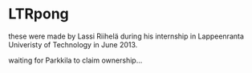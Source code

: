 LTRpong
=======
these were made by Lassi Riihelä during his internship in Lappeenranta Univeristy of Technology in June 2013.

waiting for Parkkila to claim ownership...

